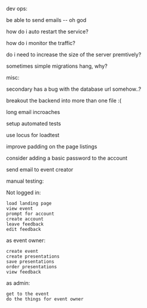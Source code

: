 

dev ops:

be able to send emails -- oh god

how do i auto restart the service?

how do i monitor the traffic?

do i need to increase the size of the server premtively?

sometimes simple migrations hang, why?

misc:

secondary has a bug with the database url somehow..?

breakout the backend into more than one file :(

long email incroaches

setup automated tests

use locus for loadtest

improve padding on the page listings

consider adding a basic password to the account

send email to event creator



manual testing:

Not logged in:

    load landing page
    view event
    prompt for account
    create account
    leave feedback
    edit feedback

as event owner:

    create event
    create presentations
    save presentations
    order presentations
    view feedback


as admin:

    get to the event
    do the things for event owner




